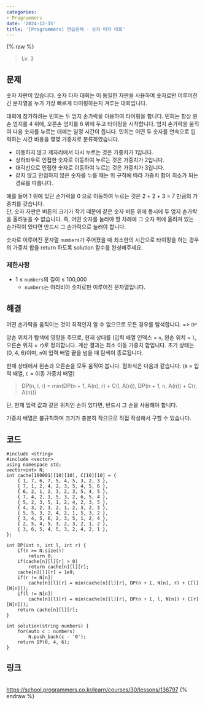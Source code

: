 ```yaml
---
categories:
- Programmers
date: '2024-12-15'
title: '[Programmers] 연습문제 - 숫자 타자 대회'
---
```


{% raw %}
> Lv. 3<br>

## 문제
숫자 자판이 있습니다. 숫자 타자 대회는 이 동일한 자판을 사용하여 숫자로만 이루어진 긴 문자열을 누가 가장 빠르게 타이핑하는지 겨루는 대회입니다.

대회에 참가하려는 민희는 두 엄지 손가락을 이용하여 타이핑을 합니다. 민희는 항상 왼손 엄지를 4 위에, 오른손 엄지를 6 위에 두고 타이핑을 시작합니다. 엄지 손가락을 움직여 다음 숫자를 누르는 데에는 일정 시간이 듭니다. 민희는 어떤 두 숫자를 연속으로 입력하는 시간 비용을 몇몇 가중치로 분류하였습니다.

-   이동하지 않고 제자리에서 다시 누르는 것은 가중치가 1입니다.
-   상하좌우로 인접한 숫자로 이동하여 누르는 것은 가중치가 2입니다.
-   대각선으로 인접한 숫자로 이동하여 누르는 것은 가중치가 3입니다.
-   같지 않고 인접하지 않은 숫자를 누를 때는 위 규칙에 따라 가중치 합이 최소가 되는 경로를 따릅니다.

예를 들어 1 위에 있던 손가락을 0 으로 이동하여 누르는 것은 2 + 2 + 3 = 7 만큼의 가중치를 갖습니다.  
단, 숫자 자판은 버튼의 크기가 작기 때문에 같은 숫자 버튼 위에 동시에 두 엄지 손가락을 올려놓을 수 없습니다. 즉, 어떤 숫자를 눌러야 할 차례에 그 숫자 위에 올려져 있는 손가락이 있다면 반드시 그 손가락으로 눌러야 합니다.

숫자로 이루어진 문자열  `numbers`가 주어졌을 때 최소한의 시간으로 타이핑을 하는 경우의 가중치 합을 return 하도록 solution 함수를 완성해주세요.

### 제한사항
-   1 ≤  `numbers`의 길이 ≤ 100,000
    -   `numbers`는 아라비아 숫자로만 이루어진 문자열입니다.

## 해결
어떤 손가락을 움직이는 것이 최적인지 알 수 없으므로 모든 경우를 탐색합니다. => `DP`

양손 위치가 탐색에 영향을 주므로, 현재 상태를 (입력 배열 인덱스 = `n`, 왼손 위치 = `l`, 오른손 위치 = `r`)로 정의합니다. 계산 결과는 최소 이동 가중치 합입니다. 초기 상태는 (0, 4, 6)이며, `n`이 입력 배열 끝을 넘을 때 탐색이 종료됩니다.

현재 상태에서 왼손과 오른손을 모두 움직여 봅니다. 점화식은 다음과 같습니다. (`A` = 입력 배열, `C` = 이동 가중치 배열)
> DP(n, l, r) = min(DP(n + 1, A(n), r) + C(l, A(n)), DP(n + 1, n, A(n)) + C(r, A(n)))<br>

단, 현재 입력 값과 같은 위치인 손이 있다면, 반드시 그 손을 사용해야 합니다.

가중치 배열은 불규칙하며 크기가 충분히 작으므로 직접 작성해서 구할 수 있습니다.

## 코드
```
#include <string>
#include <vector>
using namespace std;
vector<int> N;
int cache[100001][10][10], C[10][10] = {
    { 1, 7, 6, 7, 5, 4, 5, 3, 2, 3 },
    { 7, 1, 2, 4, 2, 3, 5, 4, 5, 6 },
    { 6, 2, 1, 2, 3, 2, 3, 5, 4, 5 },
    { 7, 4, 2, 1, 5, 3, 2, 6, 5, 4 },
    { 5, 2, 3, 5, 1, 2, 4, 2, 3, 5 },
    { 4, 3, 2, 3, 2, 1, 2, 3, 2, 3 },
    { 5, 5, 3, 2, 4, 2, 1, 5, 3, 2 },
    { 3, 4, 5, 6, 2, 3, 5, 1, 2, 4 },
    { 2, 5, 4, 5, 3, 2, 3, 2, 1, 2 },
    { 3, 6, 5, 4, 5, 3, 2, 4, 2, 1 },
};

int DP(int n, int l, int r) {
    if(n >= N.size())
        return 0;
    if(cache[n][l][r] > 0)
        return cache[n][l][r];
    cache[n][l][r] = 1e9;
    if(r != N[n])
        cache[n][l][r] = min(cache[n][l][r], DP(n + 1, N[n], r) + C[l][N[n]]);
    if(l != N[n])
        cache[n][l][r] = min(cache[n][l][r], DP(n + 1, l, N[n]) + C[r][N[n]]);
    return cache[n][l][r];
}

int solution(string numbers) {
    for(auto c : numbers)
        N.push_back(c - '0');
    return DP(0, 4, 6);
}
```

## 링크
<br>https://school.programmers.co.kr/learn/courses/30/lessons/136797
{% endraw %}
